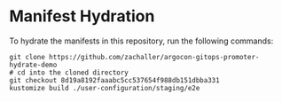 # Manifest Hydration

To hydrate the manifests in this repository, run the following commands:

```shell
git clone https://github.com/zachaller/argocon-gitops-promoter-hydrate-demo
# cd into the cloned directory
git checkout 8d19a8192faaabc5cc537654f988db151dbba331
kustomize build ./user-configuration/staging/e2e
```

